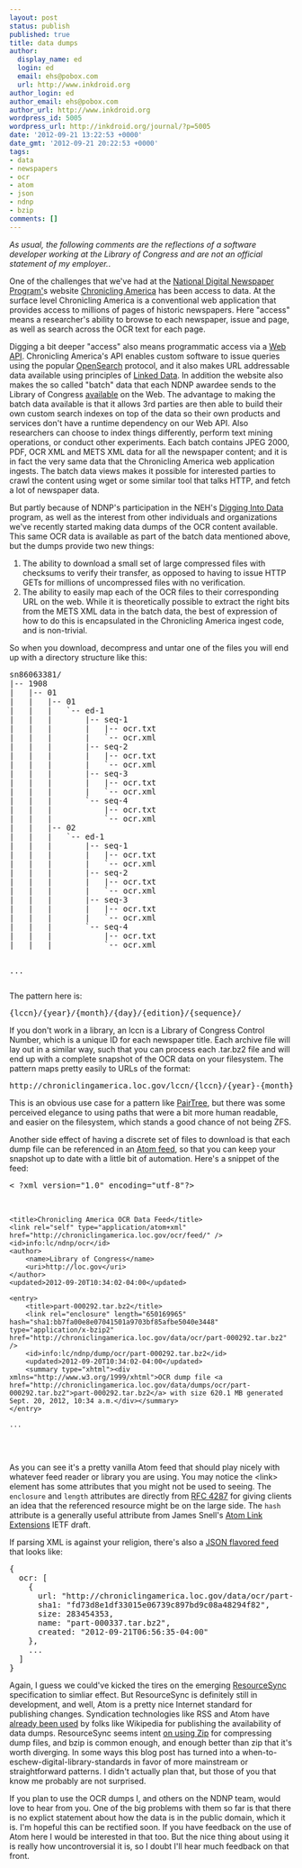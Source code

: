 ```yaml
---
layout: post
status: publish
published: true
title: data dumps
author:
  display_name: ed
  login: ed
  email: ehs@pobox.com
  url: http://www.inkdroid.org
author_login: ed
author_email: ehs@pobox.com
author_url: http://www.inkdroid.org
wordpress_id: 5005
wordpress_url: http://inkdroid.org/journal/?p=5005
date: '2012-09-21 13:22:53 +0000'
date_gmt: '2012-09-21 20:22:53 +0000'
tags:
- data
- newspapers
- ocr
- atom
- json
- ndnp
- bzip
comments: []
---
```


<p><em>As usual, the following comments are the reflections of a software developer working at the Library of Congress and are not an official statement of my employer.</em>.</p>
<p>One of the challenges that we've had at the <a href="http://www.loc.gov/ndnp/">National Digital Newspaper Program'</a>s website <a href="http://chroniclingamerica.loc.gov">Chronicling America</a> has been access to data. At the surface level Chronicling America is a conventional web application that provides access to millions of pages of historic newspapers. Here "access" means a researcher's ability to browse to each newspaper, issue and page, as well as search across the OCR text for each page. </p>
<p>Digging a bit deeper "access" also means programmatic access via a <a href="http://chroniclingamerica.loc.gov/about/api/">Web API</a>. Chronicling America's API enables custom software to issue queries using the popular <a href="http://opensearch.org">OpenSearch</a> protocol, and it also makes URL addressable data available using  principles of <a href="http://chroniclingamerica.loc.gov/about/api/#linked-data">Linked Data</a>. In addition the website also makes the so called "batch" data that each NDNP awardee sends to the Library of Congress <a href="http://chroniclingamerica.loc.gov/data/batches/">available</a> on the Web. The advantage to making the batch data available is that it allows 3rd parties are then able to build their own custom search indexes on top of the data so their own products and services don't have a runtime dependency on our Web API. Also researchers can choose to index things differently, perform text mining operations, or conduct other experiments. Each batch contains JPEG 2000, PDF, OCR XML and METS XML data for all the newspaper content; and it is in fact the very same data that the Chronicling America web application ingests. The batch data views makes it possible for interested parties to crawl the content using wget or some similar tool that talks HTTP, and fetch a lot of newspaper data.</p>
<p>But partly because of NDNP's participation in the NEH's <a href="http://www.diggingintodata.org/">Digging Into Data</a> program, as well as the interest from other individuals and organizations we've recently started making data dumps of the OCR content available. This same OCR data is available as part of the batch data mentioned above, but the dumps provide two new things:</p>
<ol>
<li>The ability to download a small set of large compressed files with checksums to verify their transfer, as opposed to having to issue HTTP GETs for millions of uncompressed files with no verification.</li>
<li>The ability to easily map each of the OCR files to their corresponding URL on the web. While it is theoretically possible to extract the right bits from the METS XML data in the batch data, the best of expression of how to do this is encapsulated in the Chronicling America ingest code, and is non-trivial.</li>
</ol>
<p>So when you download, decompress and untar one of the files you will end up with a directory structure like this:</p>
<pre>
sn86063381/
|-- 1908
|   |-- 01
|   |   |-- 01
|   |   |   `-- ed-1
|   |   |       |-- seq-1
|   |   |       |   |-- ocr.txt
|   |   |       |   `-- ocr.xml
|   |   |       |-- seq-2
|   |   |       |   |-- ocr.txt
|   |   |       |   `-- ocr.xml
|   |   |       |-- seq-3
|   |   |       |   |-- ocr.txt
|   |   |       |   `-- ocr.xml
|   |   |       `-- seq-4
|   |   |           |-- ocr.txt
|   |   |           `-- ocr.xml
|   |   |-- 02
|   |   |   `-- ed-1
|   |   |       |-- seq-1
|   |   |       |   |-- ocr.txt
|   |   |       |   `-- ocr.xml
|   |   |       |-- seq-2
|   |   |       |   |-- ocr.txt
|   |   |       |   `-- ocr.xml
|   |   |       |-- seq-3
|   |   |       |   |-- ocr.txt
|   |   |       |   `-- ocr.xml
|   |   |       `-- seq-4
|   |   |           |-- ocr.txt
|   |   |           `-- ocr.xml

...
</pre>
<p>The pattern here is:</p>
<pre>
{lccn}/{year}/{month}/{day}/{edition}/{sequence}/
</pre>
<p>If you don't work in a library, an lccn is a Library of Congress Control Number, which is a unique ID for each newspaper title. Each archive file will lay out in a similar way, such that you can process each .tar.bz2 file and will end up with a complete snapshot of the OCR data on your filesystem. The pattern maps pretty easily to URLs of the format:</p>
<pre>
http://chroniclingamerica.loc.gov/lccn/{lccn}/{year}-{month}-{day}/{edition}/{sequence}/
</pre>
<p>This is an obvious use case for a pattern like <a href="https://wiki.ucop.edu/display/Curation/PairTree">PairTree</a>, but there was some perceived elegance to using paths that were a bit more human readable, and easier on the filesystem, which stands a good chance of not being ZFS.</p>
<p>Another side effect of having a discrete set of files to download is that each dump file can be referenced in an <a href="http://chroniclingamerica.loc.gov/ocr/feed">Atom feed</a>, so that you can keep your snapshot up to date with a little bit of automation. Here's a snippet of the feed:</p>
<pre lang="xml">
< ?xml version="1.0" encoding="utf-8"?>
<feed xmlns="http://www.w3.org/2005/Atom">

    <title>Chronicling America OCR Data Feed</title>
    <link rel="self" type="application/atom+xml" href="http://chroniclingamerica.loc.gov/ocr/feed/" />
    <id>info:lc/ndnp/ocr</id>
    <author>
        <name>Library of Congress</name>
        <uri>http://loc.gov</uri>
    </author>
    <updated>2012-09-20T10:34:02-04:00</updated>

    <entry>
        <title>part-000292.tar.bz2</title>
        <link rel="enclosure" length="650169965" hash="sha1:bb7fa00e8e07041501a9703bf85afbe5040e3448" type="application/x-bzip2" href="http://chroniclingamerica.loc.gov/data/ocr/part-000292.tar.bz2" />
        <id>info:lc/ndnp/dump/ocr/part-000292.tar.bz2</id>
        <updated>2012-09-20T10:34:02-04:00</updated>
        <summary type="xhtml"><div xmlns="http://www.w3.org/1999/xhtml">OCR dump file <a href="http://chroniclingamerica.loc.gov/data/dumps/ocr/part-000292.tar.bz2">part-000292.tar.bz2</a> with size 620.1 MB generated Sept. 20, 2012, 10:34 a.m.</div></summary>
    </entry>

    ...

</feed>
</pre>
<p>As you can see it's a pretty vanilla Atom feed that should play nicely with whatever feed reader or library you are using. You may notice the &lt;link&gt; element has some attributes that you might not be used to seeing. The <code>enclosure</code> and <code>length</code> attributes are directly from <a href="http://tools.ietf.org/html/rfc4287">RFC 4287</a> for giving clients an idea that the referenced resource might be on the large side. The <code>hash</code> attribute is a generally useful attribute from James Snell's <a href="http://tools.ietf.org/html/draft-snell-atompub-link-extensions">Atom Link Extensions</a> IETF draft.</p>
<p>If parsing XML is against your religion, there's also a <a href="http://chroniclingamerica.loc.gov/ocr.json">JSON flavored feed</a> that looks like:</p>
<pre lang="javascript">
{
  ocr: [
    {
      url: "http://chroniclingamerica.loc.gov/data/ocr/part-000337.tar.bz2",
      sha1: "fd73d8e1df33015e06739c897bd9c08a48294f82",
      size: 283454353,
      name: "part-000337.tar.bz2",
      created: "2012-09-21T06:56:35-04:00"
    },
    ...
  ]
}
</pre>
<p>Again, I guess we could've kicked the tires on the emerging <a href="http://www.openarchives.org/rs/0.1/resourcesync">ResourceSync</a> specification to simliar effect. But ResourceSync is definitely still in development, and well, Atom is a pretty nice Internet standard for publishing changes. Syndication technologies like RSS and Atom have <a href="http://dumps.wikimedia.org/enwiki/latest/">already been used</a> by folks like Wikipedia for publishing the availability of data dumps. ResourceSync seems intent <a href="http://www.openarchives.org/rs/0.1/resourcesync#Dump">on using Zip</a> for compressing dump files, and bzip is common enough, and enough better than zip that it's worth diverging. In some ways this blog post has turned into a when-to-eschew-digital-library-standards in favor of more mainstream or straightforward patterns. I didn't actually plan that, but those of you that know me probably are not surprised.</p>
<p>If you plan to use the OCR dumps I, and others on the NDNP team, would love to hear from you. One of the big problems with them so far is that there is no explict statement about how the data is in the public domain, which it is. I'm hopeful this can be rectified soon. If you have feedback on the use of Atom here I would be interested in that too. But the nice thing about using it is really how uncontroversial it is, so I doubt I'll hear much feedback on that front.</p>
